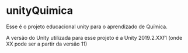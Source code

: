 # unityQuimica
Esse é o projeto educacional unity para o aprendizado de Química.

A versão do Unity utilizada para esse projeto é a Unity 2019.2.XXf1 (onde XX pode ser a partir da versão 11)
